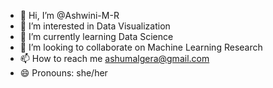 - 👋 Hi, I’m @Ashwini-M-R
- 👀 I’m interested in Data Visualization
- 🌱 I’m currently learning Data Science
- 💞️ I’m looking to collaborate on Machine Learning Research
- 📫 How to reach me ashumalgera@gmail.com
- 😄 Pronouns: she/her
  

<!---
Ashwini-M-R/Ashwini-M-R is a ✨ special ✨ repository because its `README.md` (this file) appears on your GitHub profile.
You can click the Preview link to take a look at your changes.
--->
